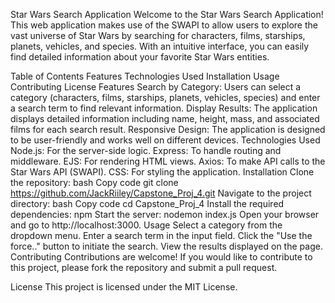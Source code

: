 Star Wars Search Application
Welcome to the Star Wars Search Application! This web application makes use of the SWAPI to allow users to explore the vast universe of Star Wars by searching for characters, films, starships, planets, vehicles, and species. With an intuitive interface, you can easily find detailed information about your favorite Star Wars entities.

Table of Contents
Features
Technologies Used
Installation
Usage
Contributing
License
Features
Search by Category: Users can select a category (characters, films, starships, planets, vehicles, species) and enter a search term to find relevant information.
Display Results: The application displays detailed information including name, height, mass, and associated films for each search result.
Responsive Design: The application is designed to be user-friendly and works well on different devices.
Technologies Used
Node.js: For the server-side logic.
Express: To handle routing and middleware.
EJS: For rendering HTML views.
Axios: To make API calls to the Star Wars API (SWAPI).
CSS: For styling the application.
Installation
Clone the repository:
bash
Copy code
git clone https://github.com/JackRiiley/Capstone_Proj_4.git
Navigate to the project directory:
bash
Copy code
cd Capstone_Proj_4
Install the required dependencies:
npm 
Start the server:
nodemon index.js
Open your browser and go to http://localhost:3000.
Usage
Select a category from the dropdown menu.
Enter a search term in the input field.
Click the "Use the force.." button to initiate the search.
View the results displayed on the page.
Contributing
Contributions are welcome! If you would like to contribute to this project, please fork the repository and submit a pull request.

License
This project is licensed under the MIT License.
